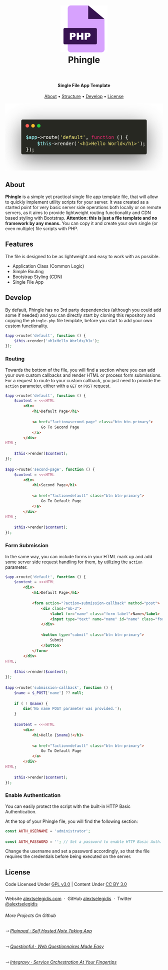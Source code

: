 <h1 align="center">
    <br>
    <a href="https://easyappointments.org">
        <img src="https://raw.githubusercontent.com/alextselegidis/phingle/main/logo.png" alt="Phingle" width="150">
    </a>
    <br>
    Phingle
    <br>
</h1>

<br>

<h4 align="center">
    Single File App Template
</h4>

<p align="center">
  <a href="#about">About</a> •
  <a href="#features">Structure</a> •
  <a href="#setup">Develop</a> •
  <a href="#license">License</a>
</p>

![screenshot](phingle-snippet.png)

## About

**Phingle** is a simple yet practical single file app template file, that will allow to quickly implement utility 
scripts for your server. It was created as a started point for very basic server side operations both locally or on 
remote servers, as it aims to provide lightweight routing functionality and CDN based styling with Bootstrap. 
**Attention: this is just a file template and no framework by any means.** You can copy it and create your own single
(or even multiple) file scripts with PHP. 

## Features

The file is designed to be as lightweight and easy to work with as possible. 

* Application Class (Common Logic)
* Simple Routing
* Bootstrap Styling (CDN)
* Single File App

## Develop

By default, Phingle has no 3rd party dependencies (although you could add some if needed) and you can directly start by 
cloning this repository and copying the `phingle.php` file template, before you start to add your own custom 
functionality.

```php
$app->route('default', function () {
	$this->render('<h1>Hello World</h1>');
});
```

### Routing

Towards the bottom of the file, you will find a section where you can add your own custom callbacks and render HTML or 
process form submissions. For a request to route to your custom callback, you just need to provide the `action` 
parameter, either with a `GET` or `POST` request. 

```php
$app->route('default', function () {
	$content = <<<HTML
        <div>
            <h1>Default Page</h1>
            
            <a href="?action=second-page" class="btn btn-primary">
                Go To Second Page
            </a>
        </div>
HTML;

	$this->render($content);
});

$app->route('second-page', function () {
	$content = <<<HTML
        <div>
            <h1>Second Page</h1>
            
            <a href="?action=default" class="btn btn-primary">
                Go To Default Page
            </a>
        </div>
HTML;

	$this->render($content);
});
```

### Form Submission

In the same way, you can include forms in your HTML mark up and add some server side request handling for them, by 
utilizing the `action` parameter.

```php
$app->route('default', function () {
	$content = <<<HTML
        <div>
            <h1>Default Page</h1>
            
            <form action="?action=submission-callback" method="post">
                <div class="mb-3">
                    <label for="name" class="form-label">Name</label>
                    <input type="text" name="name" id="name" class="form-control" required />
                </div>
                
                <button type="submit" class="btn btn-primary">
                    Submit    
                </button>
            </form>
        </div>
HTML;

	$this->render($content);
});

$app->route('submission-callback', function () {
    $name = $_POST['name'] ?? null;
    
    if ( ! $name) {
        die('No name POST parameter was provided.'); 
    }

	$content = <<<HTML
        <div>
            <h1>Hello {$name}!</h1>
            
            <a href="?action=default" class="btn btn-primary">
                Go To Default Page
            </a>
        </div>
HTML;

	$this->render($content);
});
```

### Enable Authentication

You can easily protect the script with the built-in HTTP Basic Authentication. 

At the top of your Phingle file, you will find the following section: 

```php
const AUTH_USERNAME = 'administrator';

const AUTH_PASSWORD = ''; // Set a password to enable HTTP Basic Auth.
```

Change the username and set a password accordingly, so that the file requires the credentials before being executed on 
the server.


## License

Code Licensed Under [GPL v3.0](https://www.gnu.org/licenses/gpl-3.0.en.html) | Content Under [CC BY 3.0](https://creativecommons.org/licenses/by/3.0/)

---

Website [alextselegidis.com](https://alextselegidis.com) &nbsp;&middot;&nbsp;
GitHub [alextselegidis](https://github.com/alextselegidis) &nbsp;&middot;&nbsp;
Twitter [@alextselegidis](https://twitter.com/AlexTselegidis)

###### More Projects On Github
###### ⇾ [Plainpad &middot; Self Hosted Note Taking App](https://github.com/alextselegidis/plainpad)
###### ⇾ [Questionful &middot; Web Questionnaires Made Easy](https://github.com/alextselegidis/questionful)
###### ⇾ [Integravy &middot; Service Orchestration At Your Fingertips](https://github.com/alextselegidis/integravy)
